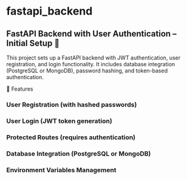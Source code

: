 # fastapi_backend
## FastAPI Backend with User Authentication – Initial Setup 🚀
This project sets up a FastAPI backend with JWT authentication, user registration, and login functionality. It includes database integration (PostgreSQL or MongoDB), password hashing, and token-based authentication.

🔹 Features
### User Registration (with hashed passwords)
### User Login (JWT token generation)
### Protected Routes (requires authentication)
### Database Integration (PostgreSQL or MongoDB)
### Environment Variables Management
